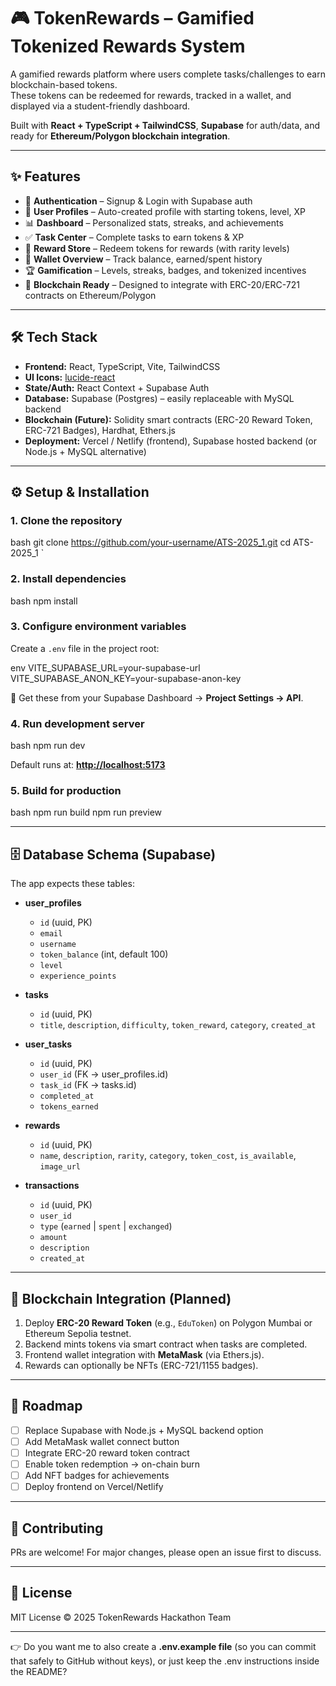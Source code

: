 # 🎮 TokenRewards – Gamified Tokenized Rewards System

A gamified rewards platform where users complete tasks/challenges to earn blockchain-based tokens.  
These tokens can be redeemed for rewards, tracked in a wallet, and displayed via a student-friendly dashboard.  

Built with **React + TypeScript + TailwindCSS**, **Supabase** for auth/data, and ready for **Ethereum/Polygon blockchain integration**.

---

## ✨ Features
- 🔐 **Authentication** – Signup & Login with Supabase auth  
- 👤 **User Profiles** – Auto-created profile with starting tokens, level, XP  
- 📊 **Dashboard** – Personalized stats, streaks, and achievements  
- ✅ **Task Center** – Complete tasks to earn tokens & XP  
- 🛒 **Reward Store** – Redeem tokens for rewards (with rarity levels)  
- 👛 **Wallet Overview** – Track balance, earned/spent history  
- 🏆 **Gamification** – Levels, streaks, badges, and tokenized incentives  
- 🔗 **Blockchain Ready** – Designed to integrate with ERC-20/ERC-721 contracts on Ethereum/Polygon  

---

## 🛠 Tech Stack
- **Frontend:** React, TypeScript, Vite, TailwindCSS  
- **UI Icons:** [lucide-react](https://lucide.dev)  
- **State/Auth:** React Context + Supabase Auth  
- **Database:** Supabase (Postgres) – easily replaceable with MySQL backend  
- **Blockchain (Future):** Solidity smart contracts (ERC-20 Reward Token, ERC-721 Badges), Hardhat, Ethers.js  
- **Deployment:** Vercel / Netlify (frontend), Supabase hosted backend (or Node.js + MySQL alternative)  

---

## ⚙ Setup & Installation

### 1. Clone the repository
bash
git clone https://github.com/your-username/ATS-2025_1.git
cd ATS-2025_1
`

### 2. Install dependencies

bash
npm install


### 3. Configure environment variables

Create a `.env` file in the project root:

env
VITE_SUPABASE_URL=your-supabase-url
VITE_SUPABASE_ANON_KEY=your-supabase-anon-key


🔑 Get these from your Supabase Dashboard → **Project Settings → API**.

### 4. Run development server

bash
npm run dev


Default runs at: **[http://localhost:5173](http://localhost:5173)**

### 5. Build for production

bash
npm run build
npm run preview


---

## 🗄 Database Schema (Supabase)

The app expects these tables:

* **user\_profiles**

  * `id` (uuid, PK)
  * `email`
  * `username`
  * `token_balance` (int, default 100)
  * `level`
  * `experience_points`

* **tasks**

  * `id` (uuid, PK)
  * `title`, `description`, `difficulty`, `token_reward`, `category`, `created_at`

* **user\_tasks**

  * `id` (uuid, PK)
  * `user_id` (FK → user\_profiles.id)
  * `task_id` (FK → tasks.id)
  * `completed_at`
  * `tokens_earned`

* **rewards**

  * `id` (uuid, PK)
  * `name`, `description`, `rarity`, `category`, `token_cost`, `is_available`, `image_url`

* **transactions**

  * `id` (uuid, PK)
  * `user_id`
  * `type` (`earned` | `spent` | `exchanged`)
  * `amount`
  * `description`
  * `created_at`

---

## 🔗 Blockchain Integration (Planned)

1. Deploy **ERC-20 Reward Token** (e.g., `EduToken`) on Polygon Mumbai or Ethereum Sepolia testnet.
2. Backend mints tokens via smart contract when tasks are completed.
3. Frontend wallet integration with **MetaMask** (via Ethers.js).
4. Rewards can optionally be NFTs (ERC-721/1155 badges).

---

## 🚀 Roadmap

* [ ] Replace Supabase with Node.js + MySQL backend option
* [ ] Add MetaMask wallet connect button
* [ ] Integrate ERC-20 reward token contract
* [ ] Enable token redemption → on-chain burn
* [ ] Add NFT badges for achievements
* [ ] Deploy frontend on Vercel/Netlify

---

## 🤝 Contributing

PRs are welcome! For major changes, please open an issue first to discuss.

---

## 📜 License

MIT License © 2025 TokenRewards Hackathon Team



---

👉 Do you want me to also create a **.env.example file** (so you can commit that safely to GitHub without keys), or just keep the .env instructions inside the README?
```
